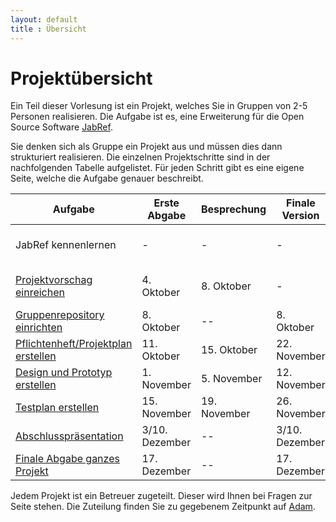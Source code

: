 ```yaml
---
layout: default
title : Übersicht
---
```


# Projektübersicht

Ein Teil dieser Vorlesung ist ein Projekt, welches Sie in Gruppen von 2-5 Personen realisieren. 
Die Aufgabe ist es, eine Erweiterung für die Open Source Software [JabRef](https://www.jabref.org/). 

Sie denken sich als Gruppe ein Projekt aus und müssen dies dann strukturiert realisieren. Die einzelnen Projektschritte sind in der nachfolgenden Tabelle aufgelistet. Für jeden Schritt gibt es eine eigene Seite, welche die Aufgabe genauer beschreibt.


| Aufgabe |  Erste Abgabe | Besprechung | Finale Version | Bemerkung |
|---------|--------|---------------------|---------|-----------|
| JabRef kennenlernen | - | - | - | Eigene Experimente / Übungen 1 - 4 |
| [Projektvorschag einreichen](./projektvorschlag.md)  | 4. Oktober | 8. Oktober | - | Projektbeginn ist der 8. Oktober |
| [Gruppenrepository einrichten](./group-repository) | 8. Oktober | --   | 8. Oktober | | 
| [Pflichtenheft/Projektplan erstellen](./requirements) | 11. Oktober | 15. Oktober  | 22. November |  | 
| [Design und Prototyp erstellen](./technical-doc) | 1. November | 5. November | 12. November | |
| [Testplan erstellen](./testplan) | 15. November | 19. November | 26. November| |
| [Abschlusspräsentation](./presentation) | 3/10. Dezember |  --  | 3/10. Dezember | Präsentationen vor Ort | 
| [Finale Abgabe ganzes Projekt](./submission) | 17. Dezember | --  | 17. Dezember |



Jedem Projekt ist ein Betreuer zugeteilt. Dieser wird Ihnen bei Fragen zur Seite stehen. Die Zuteilung finden Sie zu gegebenem Zeitpunkt auf [Adam](https://adam.unibas.ch/goto_adam_crs_1738211.html).


